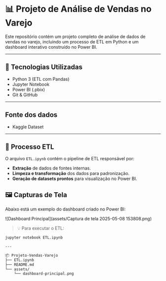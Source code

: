 # 📊 Projeto de Análise de Vendas no Varejo

Este repositório contém um projeto completo de análise de dados de vendas no varejo, incluindo um processo de ETL em Python e um dashboard interativo construído no Power BI.

---

## 🧰 Tecnologias Utilizadas

- Python 3 (ETL com Pandas)
- Jupyter Notebook
- Power BI (.pbix)
- Git & GitHub

---

## Fonte dos dados

- Kaggle Dataset

---

## 🔄 Processo ETL

O arquivo `ETL.ipynb` contém o pipeline de ETL responsável por:

- **Extração** de dados de fontes internas.
- **Limpeza e transformação** dos dados para padronização.
- **Geração de datasets prontos** para visualização no Power BI.

## 🖼️ Capturas de Tela

Abaixo está um exemplo do dashboard criado no Power BI:

![Dashboard Principal](assets/Captura de tela 2025-05-08 153808.png)

> 💡 Para executar o ETL:
```bash
jupyter notebook ETL.ipynb

---

📦 Projeto-Vendas-Varejo
├── ETL.ipynb
├── README.md
└── assets/
    └── dashboard-principal.png

